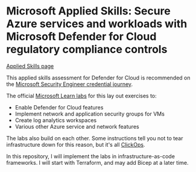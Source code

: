 # Microsoft Applied Skills: Secure Azure services and workloads with Microsoft Defender for Cloud regulatory compliance controls

[Applied Skills page](https://learn.microsoft.com/en-us/credentials/applied-skills/secure-azure-services-and-workloads-with-microsoft-defender-for-cloud-regulatory-compliance-controls/)

This applied skills assessment for Defender for Cloud is recommended on the [Microsoft Security Engineer credential journey](https://archcenter.blob.core.windows.net/cdn/Credentials/Credential-Journey-Security-Engineer.pdf).

The official [Microsoft Learn labs](https://github.com/MicrosoftLearning/Secure-Azure-with-Microsoft-Defender-Cloud-Compliance-Controls) for this lay out exercises to:
- Enable Defender for Cloud features
- Implement network and application security groups for VMs
- Create log analytics workspaces
- Various other Azure service and network features

The labs also build on each other. Some instructions tell you not to tear infrastructure down for this reason, but it's all [ClickOps](https://en.wiktionary.org/wiki/ClickOps).

In this repository, I will implement the labs in infrastructure-as-code frameworks. I will start with Terraform, and may add Bicep at a later time.
